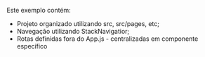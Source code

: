 Este exemplo contém:

* Projeto organizado utilizando src, src/pages, etc;
* Navegação utilizando StackNavigatior;
* Rotas definidas fora do App.js - centralizadas em componente específico
